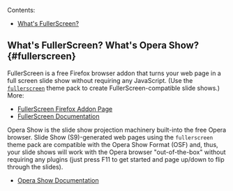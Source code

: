 Contents:

* [What's FullerScreen?](#fullerscreen)

## What's FullerScreen? What's Opera Show?   {#fullerscreen}

FullerScreen is a free Firefox browser addon that turns your web page in a full screen slide show without
requiring any JavaScript. (Use the [`fullerscreen`](http://github.com/geraldb/slideshow-fullerscreen) theme pack
to create FullerScreen-compatible slide shows.)
More:

* [FullerScreen Firefox Addon Page](https://addons.mozilla.org/en-US/firefox/addon/4650)
* [FullerScreen Documentation](http://disruptive-innovations.com/zoo/fullerscreen/samples/projection-test.html)

Opera Show is the slide show projection machinery built-into the free Opera browser.
Slide Show (S9)-generated web pages using the `fullerscreen` theme pack
are compatible with the Opera Show Format (OSF)
and, thus, your slide shows will work with the Opera browser "out-of-the-box"
without requiring any plugins (just press F11 to get started and page up/down to flip through the slides).

* [Opera Show Documentation](http://www.opera.com/browser/tutorials/operashow/)

